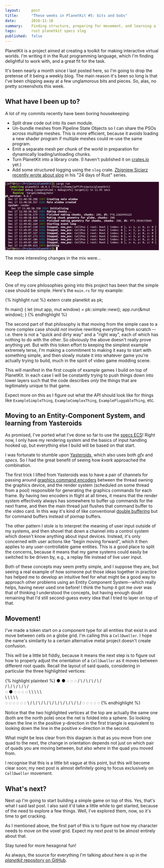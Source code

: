 ```yaml
---
layout:     post
title:      "These weeks in PlanetKit #5: bits and bobs"
date:       2016-11-18
summary:    Finding structure, preparing for movement, and learning a lot from Yasteroids.
tags:       rust planetkit specs slog
published:  false
---
```


PlanetKit is a project aimed at creating a toolkit for making interactive virtual worlds. I'm writing it in the Rust programming language, which I'm finding delightful to work with, and a great fit for the task.

It's been nearly a month since I last posted here, so I'm going to drop the pretense of it being a weekly blog. The main reason it's been so long is that I've been chipping away at a few unglamorous bits and pieces. So, alas, no pretty screenshots this week.


## What have I been up to?

A lot of my commits recently have been boring housekeeping:

- Split draw code out into its own module.
- Un-bundle meshes from Pipeline State Objects so I can share the PSOs across multiple meshes. This is more efficient, because it avoids loading a new shader program if multiple meshes could re-use the same program.
- Emit a separate mesh per chunk of the world in preparation for dynamically loading/unloading chunks.
- Turn PlanetKit into a library crate. (I haven't published it on [crates.io](https://crates.io) yet.)
- Add some structured logging using the `slog` crate. [Zbigniew Siciarz recently wrote about slog](https://siciarz.net/24-days-rust-structured-logging/) in his "24 days of Rust" series.

![Structured logging using slog](/images/these-weeks-5/slog-output.png)

The more interesting changes in the mix were...

## Keep the simple case simple

One of my core philosophies going into this project has been that the simple case should be simple. Here's the `main.rs` for my example:

{% highlight rust %}
extern crate planetkit as pk;

fn main() {
    let (mut app, mut window) = pk::simple::new();
    app.run(&mut window);
}
{% endhighlight %}

The second part of that philosophy is that moving from the simple case to a more complex case should _not_ involve rewriting everything from scratch -- i.e. there is not a "quick and dirty way" and a "right way", each of which has nothing to do with the other. So obviously the above doesn't really prove anything yet. But with this token effort to keeping the simplest example extremely terse, I'm making a commitment to making it easy to start with something simple, and then slowly mutate it into whatever game you're actually trying to build, much in the spirit of video game modding scene.

This will manifest in the first couple of example games I build on top of PlanetKit. In each case I will be constantly trying to push things down into lower layers such that the code describes _only_ the things that are legitimately unique to that game.

Expect more on this as I figure out what the API should look like for things like `ExampleSimpleThing`, `ExampleComplexThing`, `ExamplePluggableThing`, etc.


## Moving to an Entity-Component System, and learning from Yasteroids

As promised, I've ported what I've done so far to use the [specs ECS](https://github.com/slide-rs/specs)! Right now, I only have my rendering system and the basics of input handling hooked up, but everything else I build will be based on that start.

I was fortunate to stumble upon [Yasteroids](https://github.com/kvark/yasteroids), which also uses both _gfx_ and _specs_. So I had the great benefit of seeing how _kvark_ approached the combination.

The first trick I lifted from Yasteroids was to have a pair of channels for passing around [graphics command encoders](https://docs.rs/gfx/0.12.1/gfx/struct.Encoder.html) between the thread owning the graphics device, and the render system (scheduled on some thread from a pool) responsible for generating the graphics commands for each frame. By having _two_ encoders in flight at all times, it means that the render system effectively always has somewhere to buffer up commands for the next frame, and then the main thread just flushes that command buffer to the video card. In this way it's kind of like conventional [double buffering](https://en.wikipedia.org/wiki/Multiple_buffering) but for command buffers instead of pixmap buffers.

The other pattern I stole is to interpret the meaning of user input outside of my systems, and then shovel that down a channel into a control system which doesn't know anything about input devices. Instead, it's only concerned with user actions like "begin moving forward", which it then applies to any user-controllable game entities. This is a good place to split the concerns, because it means that my game systems could easily be switched to be driven by, e.g., a replay file instead of live user input.

Both of these concepts may seem pretty simple, and I suppose they are, but seeing a real example of how someone put those ideas together in practice has helped me to develop an intuitive feel for what might be a good way to approach other problems using an Entity Component System--which really helps, having never used one before! I think the hump it got me over was that of thinking I understood the concepts, but having enough doubt remaining that I'd still second-guess every idea that I tried to layer on top of that.


## Movement!

I've made a token start on a component type for all entities that exist in and move between cells on a globe grid. I'm calling this a `CellDweller`. I hope the name's similarity to a certain alternative metal project doesn't create confusion.

This will be a little bit fiddly, because it means the next step is to figure out how to properly adjust the orientation of a `CellDweller` as it moves between different root quads. Recall the layout of said quads, considering in particular the three highlighted vertices:

{% highlight plaintext %}
     ●     ●     ◌     ◌     ◌
    / \   / \   / \   / \   / \
   /   \ /   \ /   \ /   \ /   \
  ◌     ●     ◌     ◌     ◌     ◌
   \     \     \     \     \     \
    \     \     \     \     \     \
     ◌     ◌     ◌     ◌     ◌     ◌
      \   / \   / \   / \   / \   /
       \ /   \ /   \ /   \ /   \ /
        ◌     ◌     ◌     ◌     ◌
{% endhighlight %}

Notice that the two highlighted vertices at the top are actually the same one (both are the north pole) once the net is folded into a sphere. So looking down the line in the positive y-direction in the first triangle is equivalent to looking down the line in the positive x-direction in the second.

What might be less clear from this diagram is that as you move from one quad to the next, the change in orientation depends not just on which pair of quads you are moving between, but also _where_ in the quad you moved from.

I recognise that this is a little bit vague at this point, but this will become clear soon; my next post is almost definitely going to focus exclusively on `CellDweller` movement.


## What's next?

Next up I'm going to start building a simple game on top of this. Yes, that's what I said last post. I also said it'd take a little while to get started, because of the need to explore a few things. Well, I've explored them, now, so it's time to get cracking.

As I mentioned above, the first part of this is to figure out how my character needs to move on the voxel grid. Expect my next post to be almost entirely about that.

Stay tuned for more hexagonal fun!

As always, the source for everything I'm talking about here is up in the [_planetkit_ repository on GitHub](https://github.com/jeffparsons/planetkit).
